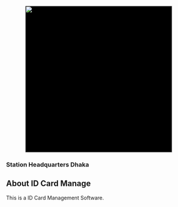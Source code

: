 <p align="center"><img style="background:#000" src="https://www.ssl.com.bd/sites/default/files/BD%20ARmy_2.png" width="400"></p>
<h3>Station Headquarters Dhaka</h3>

## About ID Card Manage

This is a ID Card Management Software.
